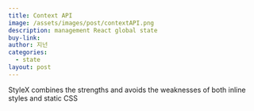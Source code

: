 ```yaml
---
title: Context API
image: /assets/images/post/contextAPI.png
description: management React global state
buy-link:
author: 지넌
categories:
  - state
layout: post
---
```


StyleX combines the strengths and avoids the weaknesses of both inline styles and static CSS

